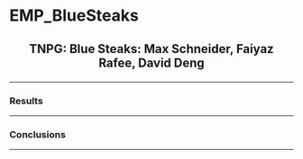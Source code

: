 # EMP_BlueSteaks

## <p align="center"> TNPG: Blue Steaks: Max Schneider, Faiyaz Rafee, David Deng

---

### Results

---

### Conclusions

---